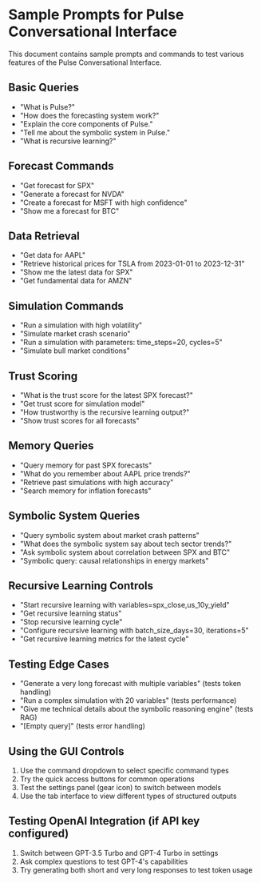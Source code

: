 # Sample Prompts for Pulse Conversational Interface

This document contains sample prompts and commands to test various features of the Pulse Conversational Interface.

## Basic Queries

- "What is Pulse?"
- "How does the forecasting system work?"
- "Explain the core components of Pulse."
- "Tell me about the symbolic system in Pulse."
- "What is recursive learning?"

## Forecast Commands

- "Get forecast for SPX"
- "Generate a forecast for NVDA"
- "Create a forecast for MSFT with high confidence"
- "Show me a forecast for BTC"

## Data Retrieval

- "Get data for AAPL"
- "Retrieve historical prices for TSLA from 2023-01-01 to 2023-12-31"
- "Show me the latest data for SPX"
- "Get fundamental data for AMZN"

## Simulation Commands

- "Run a simulation with high volatility"
- "Simulate market crash scenario"
- "Run a simulation with parameters: time_steps=20, cycles=5"
- "Simulate bull market conditions"

## Trust Scoring

- "What is the trust score for the latest SPX forecast?"
- "Get trust score for simulation model"
- "How trustworthy is the recursive learning output?"
- "Show trust scores for all forecasts"

## Memory Queries

- "Query memory for past SPX forecasts"
- "What do you remember about AAPL price trends?"
- "Retrieve past simulations with high accuracy"
- "Search memory for inflation forecasts"

## Symbolic System Queries

- "Query symbolic system about market crash patterns"
- "What does the symbolic system say about tech sector trends?"
- "Ask symbolic system about correlation between SPX and BTC"
- "Symbolic query: causal relationships in energy markets"

## Recursive Learning Controls

- "Start recursive learning with variables=spx_close,us_10y_yield"
- "Get recursive learning status"
- "Stop recursive learning cycle"
- "Configure recursive learning with batch_size_days=30, iterations=5"
- "Get recursive learning metrics for the latest cycle"

## Testing Edge Cases

- "Generate a very long forecast with multiple variables" (tests token handling)
- "Run a complex simulation with 20 variables" (tests performance)
- "Give me technical details about the symbolic reasoning engine" (tests RAG)
- "[Empty query]" (tests error handling)

## Using the GUI Controls

1. Use the command dropdown to select specific command types
2. Try the quick access buttons for common operations
3. Test the settings panel (gear icon) to switch between models
4. Use the tab interface to view different types of structured outputs

## Testing OpenAI Integration (if API key configured)

1. Switch between GPT-3.5 Turbo and GPT-4 Turbo in settings
2. Ask complex questions to test GPT-4's capabilities
3. Try generating both short and very long responses to test token usage
